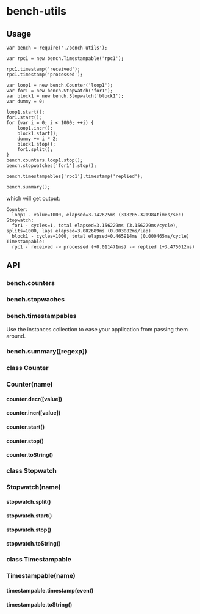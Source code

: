 # bench-utils

## Usage
```
var bench = require('./bench-utils');

var rpc1 = new bench.Timestampable('rpc1');

rpc1.timestamp('received');
rpc1.timestamp('processed');

var loop1 = new bench.Counter('loop1');
var for1 = new bench.Stopwatch('for1');
var block1 = new bench.Stopwatch('block1');
var dummy = 0;

loop1.start();
for1.start();
for (var i = 0; i < 1000; ++i) {
    loop1.incr();
    block1.start();
    dummy += i * 2;
    block1.stop();
    for1.split();
}
bench.counters.loop1.stop();
bench.stopwatches['for1'].stop();

bench.timestampables['rpc1'].timestamp('replied');

bench.summary();
```
which will get output:
```
Counter:
  loop1 - value=1000, elapsed=3.142625ms (318205.321984times/sec)
Stopwatch:
  for1 - cycles=1, total elapsed=3.156229ms (3.156229ms/cycle), splits=1000, laps elapsed=3.082689ms (0.003082ms/lap)
  block1 - cycles=1000, total elapsed=0.465914ms (0.000465ms/cycle)
Timestampable:
  rpc1 - received -> processed (+0.011471ms) -> replied (+3.475012ms)
```

## API
### bench.counters
### bench.stopwaches
### bench.timestampables
Use the instances collection to ease your application from passing
them around.
### bench.summary([regexp])
### class Counter
### Counter(name)
#### counter.decr([value])
#### counter.incr([value])
#### counter.start()
#### counter.stop()
#### counter.toString()
### class Stopwatch
### Stopwatch(name)
#### stopwatch.split()
#### stopwatch.start()
#### stopwatch.stop()
#### stopwatch.toString()
### class Timestampable
### Timestampable(name)
#### timestampable.timestamp(event)
#### timestampable.toString()

